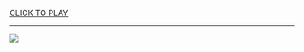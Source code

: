 
<a href="https://premium76.site?title=cool_unblocked_game_sites&ref=13M">CLICK TO PLAY</a></h3>
<hr>

<a href="https://premium76.site?title=cool_unblocked_game_sites&ref=13M"><img src="https://clearcache.store/games.png"></a>


